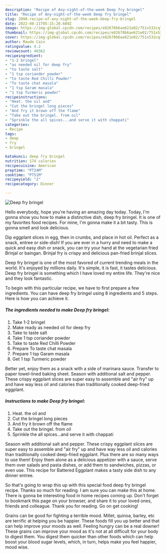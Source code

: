 ```yaml
---
description: "Recipe of Any-night-of-the-week Deep fry bringel"
title: "Recipe of Any-night-of-the-week Deep fry bringel"
slug: 2090-recipe-of-any-night-of-the-week-deep-fry-bringel
date: 2022-08-21T05:15:20.689Z
image: https://img-global.cpcdn.com/recipes/e82678b6ae621e02/751x532cq70/deep-fry-bringel-recipe-main-photo.jpg
thumbnail: https://img-global.cpcdn.com/recipes/e82678b6ae621e02/751x532cq70/deep-fry-bringel-recipe-main-photo.jpg
cover: https://img-global.cpcdn.com/recipes/e82678b6ae621e02/751x532cq70/deep-fry-bringel-recipe-main-photo.jpg
author: Maude Cain
ratingvalue: 4.2
reviewcount: 40362
recipeingredient:
- "1-2 bringel"
- "as needed oil for deep fry"
- "to taste salt"
- "1 tsp coriander powder"
- "to taste Red Chilli Powder"
- "To taste chat masala"
- "1 tsp Garam masala"
- "1 tsp Turmeric powder"
recipeinstructions:
- "Heat. the oil and"
- "Cut the bringel long pieces"
- "And fry it brown off the flame"
- "Take out the bringel. from oil"
- "Sprinkle the all spices...and serve it with chappati"
categories:
- Recipe
tags:
- deep
- fry
- bringel

katakunci: deep fry bringel 
nutrition: 174 calories
recipecuisine: American
preptime: "PT24M"
cooktime: "PT51M"
recipeyield: "2"
recipecategory: Dinner

---
```



![Deep fry bringel](https://img-global.cpcdn.com/recipes/e82678b6ae621e02/751x532cq70/deep-fry-bringel-recipe-main-photo.jpg)

Hello everybody, hope you're having an amazing day today. Today, I'm gonna show you how to make a distinctive dish, deep fry bringel. It is one of my favorites food recipes. For mine, I'm gonna make it a bit tasty. This is gonna smell and look delicious.

Dip eggplant slices in egg, then in crumbs, and place in hot oil. Perfect as a snack, entree or side-dish! If you are ever in a hurry and need to make a quick and easy dish or snack, you can try your hand at the vegetarian fried Brinjal or baingan. Brinjal fry is crispy and delicious pan-fried brinjal slices.

Deep fry bringel is one of the most favored of current trending meals in the world. It's enjoyed by millions daily. It's simple, it is fast, it tastes delicious. Deep fry bringel is something which I have loved my entire life. They're nice and they look fantastic.


To begin with this particular recipe, we have to first prepare a few ingredients. You can have deep fry bringel using 8 ingredients and 5 steps. Here is how you can achieve it.

<!--inarticleads1-->

##### The ingredients needed to make Deep fry bringel:

1. Take 1-2 bringel
1. Make ready as needed oil for deep fry
1. Take to taste salt
1. Take 1 tsp coriander powder
1. Take to taste Red Chilli Powder
1. Prepare To taste chat masala
1. Prepare 1 tsp Garam masala
1. Get 1 tsp Turmeric powder


Better yet, enjoy them as a snack with a side of marinara sauce. Transfer to paper towel-lined baking sheet. Season with additional salt and pepper. These crispy eggplant slices are super easy to assemble and &#34;air fry&#34; up and have way less oil and calories than traditionally cooked deep-fried eggplant. 

<!--inarticleads2-->

##### Instructions to make Deep fry bringel:

1. Heat. the oil and
1. Cut the bringel long pieces
1. And fry it brown off the flame
1. Take out the bringel. from oil
1. Sprinkle the all spices...and serve it with chappati


Season with additional salt and pepper. These crispy eggplant slices are super easy to assemble and &#34;air fry&#34; up and have way less oil and calories than traditionally cooked deep-fried eggplant. Plus there are so many ways to use them! Enjoy them alone as a delicious appetizer with a sauce, serve them over salads and pasta dishes, or add them to sandwiches, pizzas, or even use. This recipe for Battered Eggplant makes a tasty side dish to any dinner entree. 

So that's going to wrap this up with this special food deep fry bringel recipe. Thanks so much for reading. I am sure you can make this at home. There is gonna be interesting food in home recipes coming up. Don't forget to bookmark this page on your browser, and share it to your loved ones, friends and colleague. Thank you for reading. Go on get cooking!

Grains can be good for fighting a terrible mood. Millet, quinoa, barley, etc are terrific at helping you be happier. These foods fill you up better and that can help improve your moods as well. Feeling hungry can be a real downer! These grains can improve your mood as it's not at all difficult for your body to digest them. You digest them quicker than other foods which can help boost your blood sugar levels, which, in turn, helps make you feel happier, mood wise.

